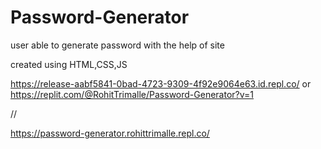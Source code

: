 # Password-Generator

user able to generate password with the help of site 

created using HTML,CSS,JS


https://release-aabf5841-0bad-4723-9309-4f92e9064e63.id.repl.co/
or
https://replit.com/@RohitTrimalle/Password-Generator?v=1


//

https://password-generator.rohittrimalle.repl.co/
